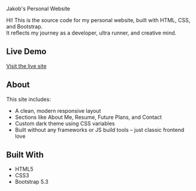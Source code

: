 Jakob's Personal Website

Hi! This is the source code for my personal website, built with HTML, CSS, and Bootstrap.  
It reflects my journey as a developer, ultra runner, and creative mind.

## Live Demo

[Visit the live site](https://deine-netlify-url.netlify.app)

## About

This site includes:

- A clean, modern responsive layout
- Sections like About Me, Resume, Future Plans, and Contact
- Custom dark theme using CSS variables
- Built without any frameworks or JS build tools – just classic frontend love

## Built With

- HTML5
- CSS3
- Bootstrap 5.3

